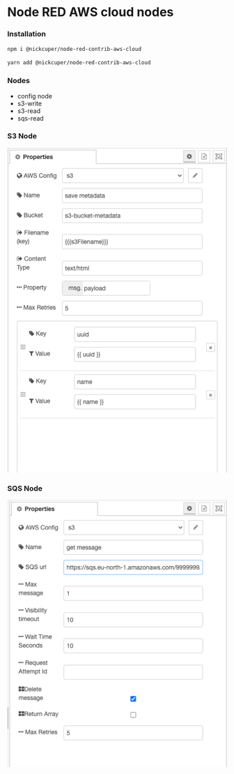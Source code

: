 # Node RED AWS cloud nodes

### Installation

```sh
npm i @nickcuper/node-red-contrib-aws-cloud
```

```sh
yarn add @nickcuper/node-red-contrib-aws-cloud
```

### Nodes
- config node
- s3-write
- s3-read
- sqs-read

### S3 Node

![s3 read](resources/s3_node.png)

### SQS Node

![sqs read](resources/sqs_node.png)